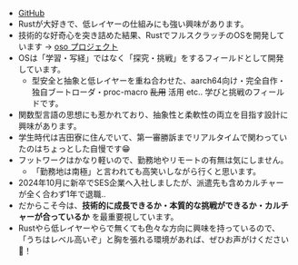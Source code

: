 - [GitHub](https://github.com/sugiura-hiromiti)  
- Rustが大好きで、低レイヤーの仕組みにも強い興味があります。  
- 技術的な好奇心を突き詰めた結果、RustでフルスクラッチのOSを開発しています → [oso プロジェクト](https://github.com/sugiura-hiromiti/oso)  
- OSは「学習・写経」ではなく「探究・挑戦」をするフィールドとして開発しています。
	- 型安全と抽象と低レイヤーを重ね合わせた、aarch64向け・完全自作・独自ブートローダ・proc-macro ~~乱用~~ 活用 etc.. 学びと挑戦のフィールドです。  
- 関数型言語の思想にも惹かれており、抽象性と柔軟性の両立を目指す設計に興味があります。  
- 学生時代は吉田寮に住んでいて、第一審勝訴までリアルタイムで関わっていたのはちょっとした自慢です😁  
- フットワークはかなり軽いので、勤務地やリモートの有無は気にしません。
	- 「勤務地は南極」と言われても高笑いしながら行くと思います。  
- 2024年10月に新卒でSES企業へ入社しましたが、派遣先も含めカルチャーが全く合わず1年で退職..  
- だからこそ今は、**技術的に成長できるか・本質的な挑戦ができるか・カルチャーが合っているか** を最重要視しています。
-  Rustやら低レイヤーやらで無くても色々な方向に興味を持っているので、「うちはレベル高いぞ」と胸を張れる環境があれば、ぜひお声がけください🙇！